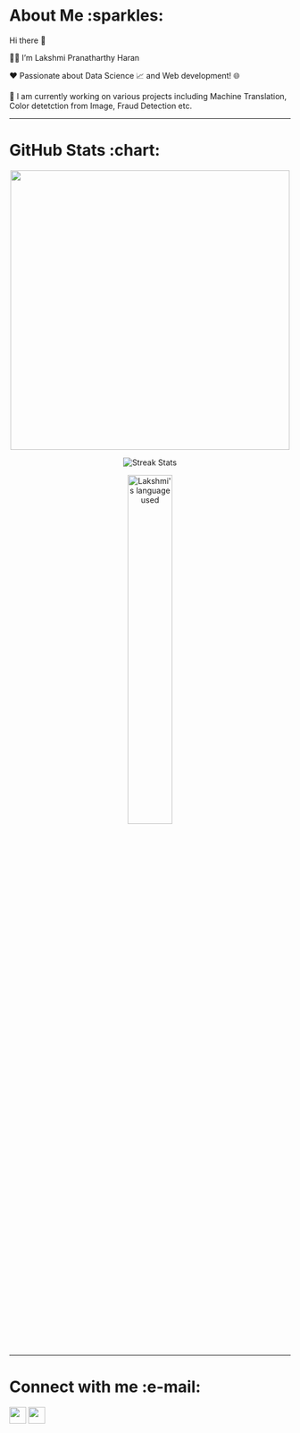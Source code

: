 <h1>About Me :sparkles: </h1>  

Hi there 👋

:raising_hand_woman: I’m Lakshmi Pranatharthy Haran 

:heart: Passionate about Data Science :chart_with_upwards_trend: and Web development! 🌐

🔭 I am currently working on various projects including Machine Translation, Color detetction from Image, Fraud Detection etc.

---------------------------

<h1>GitHub Stats :chart: </h1>  

<p align="center">
<img src="https://github-readme-stats.vercel.app/api?username=prlak&show_icons=true&theme=buefy" width="500"> 

<p align="center">
<img alt="Streak Stats" src="https://github-readme-streak-stats.herokuapp.com?user=prlak&theme=buefy"/>

<p align="center">
<img alt="Lakshmi's language used" src="https://github-readme-stats.vercel.app/api/top-langs/?username=prlak&layout=compact&langs_count=8&theme=buefy" width=40%/>

--------------------------

<h1>Connect with me :e-mail: </h1>  


<a href="https://www.linkedin.com/in/lakshmi-p-h/" target="blank"><img align="center" src="https://github.com/gauravghongde/social-icons/blob/master/PNG/Color/LinkedIN.png?raw=true" alt="" height="30" /></a> 
<a href="https://github.com/prlak" target="blank"><img align="center" src="https://github.com/gauravghongde/social-icons/blob/master/PNG/Black/Github_black.png?raw=true" alt="" height="30" /></a>
<!--
**prlak/prlak** is a ✨ _special_ ✨ repository because its `README.md` (this file) appears on your GitHub profile.

Here are some ideas to get you started:

- 🔭 I’m currently working on ...
- 🌱 I’m currently learning ...
- 👯 I’m looking to collaborate on ...
- 🤔 I’m looking for help with ...
- 💬 Ask me about ...
- 📫 How to reach me: ...
- 😄 Pronouns: ...
- ⚡ Fun fact: ...
-->

